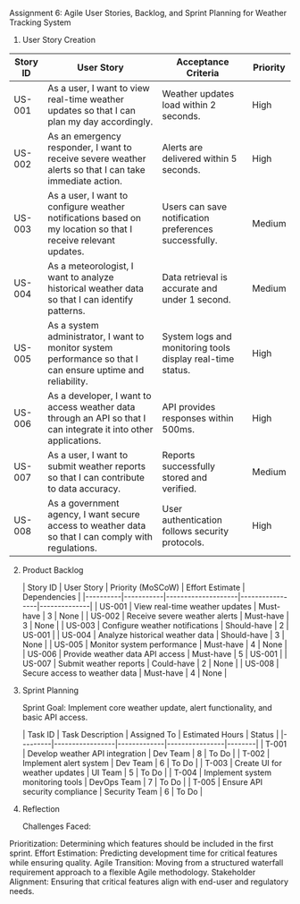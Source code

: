 Assignment 6: Agile User Stories, Backlog, and Sprint Planning for Weather Tracking System


1. User Story Creation

 | Story ID | User Story | Acceptance Criteria | Priority |
|----------|-----------|---------------------|----------|
| US-001 | As a user, I want to view real-time weather updates so that I can plan my day accordingly. | Weather updates load within 2 seconds. | High |
| US-002 | As an emergency responder, I want to receive severe weather alerts so that I can take immediate action. | Alerts are delivered within 5 seconds. | High |
| US-003 | As a user, I want to configure weather notifications based on my location so that I receive relevant updates. | Users can save notification preferences successfully. | Medium |
| US-004 | As a meteorologist, I want to analyze historical weather data so that I can identify patterns. | Data retrieval is accurate and under 1 second. | Medium |
| US-005 | As a system administrator, I want to monitor system performance so that I can ensure uptime and reliability. | System logs and monitoring tools display real-time status. | High |
| US-006 | As a developer, I want to access weather data through an API so that I can integrate it into other applications. | API provides responses within 500ms. | High |
| US-007 | As a user, I want to submit weather reports so that I can contribute to data accuracy. | Reports successfully stored and verified. | Medium |
| US-008 | As a government agency, I want secure access to weather data so that I can comply with regulations. | User authentication follows security protocols. | High |


2. Product Backlog

   | Story ID | User Story | Priority (MoSCoW) | Effort Estimate | Dependencies |
|----------|-----------|--------------------|-----------------|--------------|
| US-001 | View real-time weather updates | Must-have | 3 | None |
| US-002 | Receive severe weather alerts | Must-have | 3 | None |
| US-003 | Configure weather notifications | Should-have | 2 | US-001 |
| US-004 | Analyze historical weather data | Should-have | 3 | None |
| US-005 | Monitor system performance | Must-have | 4 | None |
| US-006 | Provide weather data API access | Must-have | 5 | US-001 |
| US-007 | Submit weather reports | Could-have | 2 | None |
| US-008 | Secure access to weather data | Must-have | 4 | None |

3. Sprint Planning

   Sprint Goal: Implement core weather update, alert functionality, and basic API access.

   | Task ID | Task Description | Assigned To | Estimated Hours | Status |
|---------|-----------------|-------------|----------------|--------|
| T-001 | Develop weather API integration | Dev Team | 8 | To Do |
| T-002 | Implement alert system | Dev Team | 6 | To Do |
| T-003 | Create UI for weather updates | UI Team | 5 | To Do |
| T-004 | Implement system monitoring tools | DevOps Team | 7 | To Do |
| T-005 | Ensure API security compliance | Security Team | 6 | To Do |

5. Reflection

   Challenges Faced:

Prioritization: Determining which features should be included in the first sprint.
Effort Estimation: Predicting development time for critical features while ensuring quality.
Agile Transition: Moving from a structured waterfall requirement approach to a flexible Agile methodology.
Stakeholder Alignment: Ensuring that critical features align with end-user and regulatory needs.

